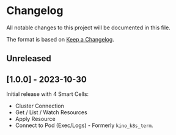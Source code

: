 # Changelog

All notable changes to this project will be documented in this file.

The format is based on [Keep a Changelog](https://keepachangelog.com/en/1.0.0/).

## Unreleased

<!-- Add your changelog entry to the relevant subsection -->

<!-- ### Added | Changed | Deprecated | Removed | Fixed | Security -->

<!--------------------- Don't add new entries after this line --------------------->

## [1.0.0] - 2023-10-30

Initial release with 4 Smart Cells:

- Cluster Connection
- Get / List / Watch Resources
- Apply Resource
- Connect to Pod (Exec/Logs) - Formerly `kino_k8s_term`.
